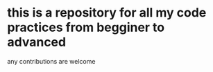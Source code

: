 # this is a repository for all my code practices from begginer to advanced
any contributions are welcome 
